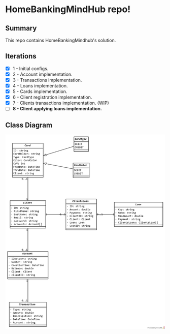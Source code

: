 <h1>HomeBankingMindHub repo!</h1>

<div>
  <h2>Summary</h2>
  <p>
    This repo contains HomeBankingMindhub's solution. 
  </p>  
</div>

## Iterations
- [x] 1 - Initial configs.
- [x] 2 - Account implementation. 
- [x] 3 - Transactions implementation.
- [x] 4 - Loans implementation.
- [x] 5 - Cards implementation. 
- [x] 6 - Client registration implementation. 
- [x] 7 - Clients transactions implementation. (WIP) 
- [ ] <b>8 - Client applying loans implementation.</b>

<div>
  <h2>Class Diagram</h2>
  <img src = "./doc/classDiagram.png"/>
</div>
